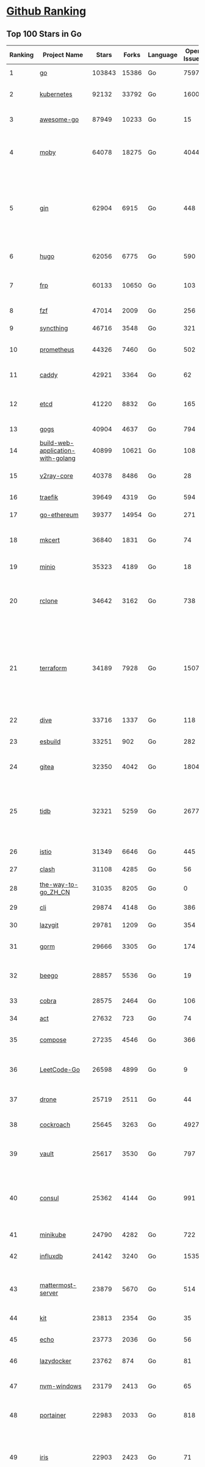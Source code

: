 [Github Ranking](../README.md)
==========

## Top 100 Stars in Go

| Ranking | Project Name | Stars | Forks | Language | Open Issues | Description | Last Commit |
| ------- | ------------ | ----- | ----- | -------- | ----------- | ----------- | ----------- |
| 1 | [go](https://github.com/golang/go) | 103843 | 15386 | Go | 7597 | The Go programming language | 2022-09-19T02:46:15Z |
| 2 | [kubernetes](https://github.com/kubernetes/kubernetes) | 92132 | 33792 | Go | 1600 | Production-Grade Container Scheduling and Management | 2022-09-18T23:35:12Z |
| 3 | [awesome-go](https://github.com/avelino/awesome-go) | 87949 | 10233 | Go | 15 | A curated list of awesome Go frameworks, libraries and software | 2022-09-18T20:08:47Z |
| 4 | [moby](https://github.com/moby/moby) | 64078 | 18275 | Go | 4044 | Moby Project - a collaborative project for the container ecosystem to assemble container-based systems | 2022-09-18T11:17:33Z |
| 5 | [gin](https://github.com/gin-gonic/gin) | 62904 | 6915 | Go | 448 | Gin is a HTTP web framework written in Go (Golang). It features a Martini-like API with much better performance -- up to 40 times faster. If you need smashing performance, get yourself some Gin. | 2022-09-19T02:47:04Z |
| 6 | [hugo](https://github.com/gohugoio/hugo) | 62056 | 6775 | Go | 590 | The world’s fastest framework for building websites. | 2022-09-18T14:49:54Z |
| 7 | [frp](https://github.com/fatedier/frp) | 60133 | 10650 | Go | 103 | A fast reverse proxy to help you expose a local server behind a NAT or firewall to the internet. | 2022-09-08T09:16:45Z |
| 8 | [fzf](https://github.com/junegunn/fzf) | 47014 | 2009 | Go | 256 | :cherry_blossom: A command-line fuzzy finder | 2022-09-13T00:43:20Z |
| 9 | [syncthing](https://github.com/syncthing/syncthing) | 46716 | 3548 | Go | 321 | Open Source Continuous File Synchronization | 2022-09-17T17:48:40Z |
| 10 | [prometheus](https://github.com/prometheus/prometheus) | 44326 | 7460 | Go | 502 | The Prometheus monitoring system and time series database. | 2022-09-17T12:59:51Z |
| 11 | [caddy](https://github.com/caddyserver/caddy) | 42921 | 3364 | Go | 62 | Fast and extensible multi-platform web server with automatic HTTPS | 2022-09-18T00:47:56Z |
| 12 | [etcd](https://github.com/etcd-io/etcd) | 41220 | 8832 | Go | 165 | Distributed reliable key-value store for the most critical data of a distributed system | 2022-09-18T05:27:46Z |
| 13 | [gogs](https://github.com/gogs/gogs) | 40904 | 4637 | Go | 794 | Gogs is a painless self-hosted Git service | 2022-09-12T14:39:50Z |
| 14 | [build-web-application-with-golang](https://github.com/astaxie/build-web-application-with-golang) | 40899 | 10621 | Go | 108 | A golang ebook intro how to build a web with golang | 2022-09-14T16:23:40Z |
| 15 | [v2ray-core](https://github.com/v2ray/v2ray-core) | 40378 | 8486 | Go | 28 | A platform for building proxies to bypass network restrictions. | 2022-09-15T03:03:17Z |
| 16 | [traefik](https://github.com/traefik/traefik) | 39649 | 4319 | Go | 594 | The Cloud Native Application Proxy | 2022-09-18T23:12:59Z |
| 17 | [go-ethereum](https://github.com/ethereum/go-ethereum) | 39377 | 14954 | Go | 271 | Official Go implementation of the Ethereum protocol | 2022-09-18T10:15:36Z |
| 18 | [mkcert](https://github.com/FiloSottile/mkcert) | 36840 | 1831 | Go | 74 | A simple zero-config tool to make locally trusted development certificates with any names you'd like. | 2022-09-01T12:21:51Z |
| 19 | [minio](https://github.com/minio/minio) | 35323 | 4189 | Go | 18 | Multi-Cloud :cloud: Object Storage  | 2022-09-18T15:03:50Z |
| 20 | [rclone](https://github.com/rclone/rclone) | 34642 | 3162 | Go | 738 | "rsync for cloud storage" - Google Drive, S3, Dropbox, Backblaze B2, One Drive, Swift, Hubic, Wasabi, Google Cloud Storage, Yandex Files | 2022-09-18T13:10:18Z |
| 21 | [terraform](https://github.com/hashicorp/terraform) | 34189 | 7928 | Go | 1507 | Terraform enables you to safely and predictably create, change, and improve infrastructure. It is an open source tool that codifies APIs into declarative configuration files that can be shared amongst team members, treated as code, edited, reviewed, and versioned. | 2022-09-16T17:57:57Z |
| 22 | [dive](https://github.com/wagoodman/dive) | 33716 | 1337 | Go | 118 | A tool for exploring each layer in a docker image | 2022-09-15T19:37:13Z |
| 23 | [esbuild](https://github.com/evanw/esbuild) | 33251 | 902 | Go | 282 | An extremely fast JavaScript and CSS bundler and minifier | 2022-09-18T18:21:49Z |
| 24 | [gitea](https://github.com/go-gitea/gitea) | 32350 | 4042 | Go | 1804 | Git with a cup of tea, painless self-hosted git service | 2022-09-18T18:04:26Z |
| 25 | [tidb](https://github.com/pingcap/tidb) | 32321 | 5259 | Go | 2677 | TiDB is an open-source, cloud-native, distributed, MySQL-Compatible database for elastic scale and real-time analytics. Try free: https://tidbcloud.com/free-trial | 2022-09-19T02:58:52Z |
| 26 | [istio](https://github.com/istio/istio) | 31349 | 6646 | Go | 445 | Connect, secure, control, and observe services. | 2022-09-18T15:19:55Z |
| 27 | [clash](https://github.com/Dreamacro/clash) | 31108 | 4285 | Go | 56 | A rule-based tunnel in Go. | 2022-09-18T04:53:51Z |
| 28 | [the-way-to-go_ZH_CN](https://github.com/unknwon/the-way-to-go_ZH_CN) | 31035 | 8205 | Go | 0 | 《The Way to Go》中文译本，中文正式名《Go 入门指南》 | 2022-08-06T12:54:01Z |
| 29 | [cli](https://github.com/cli/cli) | 29874 | 4148 | Go | 386 | GitHub’s official command line tool | 2022-09-19T02:35:18Z |
| 30 | [lazygit](https://github.com/jesseduffield/lazygit) | 29781 | 1209 | Go | 354 | simple terminal UI for git commands | 2022-09-17T22:12:04Z |
| 31 | [gorm](https://github.com/go-gorm/gorm) | 29666 | 3305 | Go | 174 | The fantastic ORM library for Golang, aims to be developer friendly | 2022-09-18T04:08:54Z |
| 32 | [beego](https://github.com/beego/beego) | 28857 | 5536 | Go | 19 | beego is an open-source, high-performance web framework for the Go programming language. | 2022-09-15T13:33:54Z |
| 33 | [cobra](https://github.com/spf13/cobra) | 28575 | 2464 | Go | 106 | A Commander for modern Go CLI interactions | 2022-09-18T03:29:03Z |
| 34 | [act](https://github.com/nektos/act) | 27632 | 723 | Go | 74 | Run your GitHub Actions locally 🚀 | 2022-09-19T02:17:43Z |
| 35 | [compose](https://github.com/docker/compose) | 27235 | 4546 | Go | 366 | Define and run multi-container applications with Docker | 2022-09-16T22:06:02Z |
| 36 | [LeetCode-Go](https://github.com/halfrost/LeetCode-Go) | 26598 | 4899 | Go | 9 | ✅ Solutions to LeetCode by Go, 100% test coverage, runtime beats 100% / LeetCode 题解 | 2022-09-11T04:39:33Z |
| 37 | [drone](https://github.com/harness/drone) | 25719 | 2511 | Go | 44 | Drone is a Container-Native, Continuous Delivery Platform | 2022-09-13T10:43:04Z |
| 38 | [cockroach](https://github.com/cockroachdb/cockroach) | 25645 | 3263 | Go | 4927 | CockroachDB - the open source, cloud-native distributed SQL database. | 2022-09-19T02:44:51Z |
| 39 | [vault](https://github.com/hashicorp/vault) | 25617 | 3530 | Go | 797 | A tool for secrets management, encryption as a service, and privileged access management | 2022-09-17T20:12:59Z |
| 40 | [consul](https://github.com/hashicorp/consul) | 25362 | 4144 | Go | 991 | Consul is a distributed, highly available, and data center aware solution to connect and configure applications across dynamic, distributed infrastructure. | 2022-09-18T14:27:58Z |
| 41 | [minikube](https://github.com/kubernetes/minikube) | 24790 | 4282 | Go | 722 | Run Kubernetes locally | 2022-09-18T09:12:32Z |
| 42 | [influxdb](https://github.com/influxdata/influxdb) | 24142 | 3240 | Go | 1535 | Scalable datastore for metrics, events, and real-time analytics | 2022-09-18T05:31:05Z |
| 43 | [mattermost-server](https://github.com/mattermost/mattermost-server) | 23879 | 5670 | Go | 514 | Mattermost is an open source platform for secure collaboration across the entire software development lifecycle. | 2022-09-18T15:01:37Z |
| 44 | [kit](https://github.com/go-kit/kit) | 23813 | 2354 | Go | 35 | A standard library for microservices. | 2022-08-26T00:50:32Z |
| 45 | [echo](https://github.com/labstack/echo) | 23773 | 2036 | Go | 56 | High performance, minimalist Go web framework | 2022-09-16T09:27:24Z |
| 46 | [lazydocker](https://github.com/jesseduffield/lazydocker) | 23762 | 874 | Go | 81 | The lazier way to manage everything docker | 2022-09-06T05:47:43Z |
| 47 | [nvm-windows](https://github.com/coreybutler/nvm-windows) | 23179 | 2413 | Go | 65 | A node.js version management utility for Windows. Ironically written in Go. | 2022-08-03T13:08:16Z |
| 48 | [portainer](https://github.com/portainer/portainer) | 22983 | 2033 | Go | 818 | Making Docker and Kubernetes management easy. | 2022-09-19T01:44:53Z |
| 49 | [iris](https://github.com/kataras/iris) | 22903 | 2423 | Go | 71 | The fastest HTTP/2 Go Web Framework. Easy to learn. Fast development with Code you control. Unbeatable cost-performance ratio :leaves: :rocket: \| 谢谢 \| | 2022-09-18T22:20:25Z |
| 50 | [nps](https://github.com/ehang-io/nps) | 22877 | 4208 | Go | 351 | 一款轻量级、高性能、功能强大的内网穿透代理服务器。支持tcp、udp、socks5、http等几乎所有流量转发，可用来访问内网网站、本地支付接口调试、ssh访问、远程桌面，内网dns解析、内网socks5代理等等……，并带有功能强大的web管理端。a lightweight, high-performance, powerful intranet penetration proxy server, with a powerful web management terminal. | 2022-08-06T06:31:51Z |
| 51 | [nsq](https://github.com/nsqio/nsq) | 22747 | 2799 | Go | 51 | A realtime distributed messaging platform | 2022-09-16T09:23:02Z |
| 52 | [helm](https://github.com/helm/helm) | 22610 | 6369 | Go | 291 | The Kubernetes Package Manager | 2022-09-18T09:37:09Z |
| 53 | [photoprism](https://github.com/photoprism/photoprism) | 22463 | 1257 | Go | 316 | AI-Powered Photos App for the Decentralized Web 🌈💎✨ | 2022-09-18T21:04:08Z |
| 54 | [fiber](https://github.com/gofiber/fiber) | 22410 | 1138 | Go | 24 | ⚡️ Express inspired web framework written in Go | 2022-09-18T23:53:43Z |
| 55 | [faas](https://github.com/openfaas/faas) | 22125 | 1792 | Go | 23 | OpenFaaS - Serverless Functions Made Simple | 2022-09-13T08:02:04Z |
| 56 | [ngrok](https://github.com/inconshreveable/ngrok) | 22123 | 4082 | Go | 259 | Introspected tunnels to localhost | 2022-08-23T07:11:57Z |
| 57 | [hub](https://github.com/github/hub) | 22042 | 2339 | Go | 236 | A command-line tool that makes git easier to use with GitHub. | 2022-08-25T15:28:57Z |
| 58 | [logrus](https://github.com/sirupsen/logrus) | 21312 | 2176 | Go | 5 | Structured, pluggable logging for Go. | 2022-09-15T14:30:00Z |
| 59 | [docker_practice](https://github.com/yeasy/docker_practice) | 21104 | 5378 | Go | 4 | Learn and understand Docker&Container technologies, with real DevOps practice! | 2022-07-20T08:56:45Z |
| 60 | [k3s](https://github.com/k3s-io/k3s) | 20991 | 1851 | Go | 339 | Lightweight Kubernetes | 2022-09-16T23:42:31Z |

